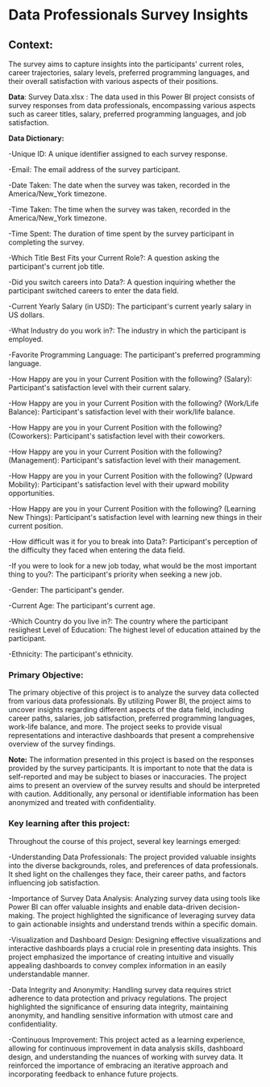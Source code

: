 # Data Professionals Survey Insights
## Context:
The survey aims to capture insights into the participants' current roles, career trajectories, salary levels, preferred programming languages, and their overall satisfaction with various aspects of their positions.

**Data**: 
Survey Data.xlsx : The data used in this Power BI project consists of survey responses from data professionals, encompassing various aspects such as career titles, salary, preferred programming languages, and job satisfaction.

**Data Dictionary:**

-Unique ID: A unique identifier assigned to each survey response.

-Email: The email address of the survey participant.

-Date Taken: The date when the survey was taken, recorded in the America/New_York timezone.

-Time Taken: The time when the survey was taken, recorded in the America/New_York timezone.

-Time Spent: The duration of time spent by the survey participant in completing the survey.

-Which Title Best Fits your Current Role?: A question asking the participant's current job title.

-Did you switch careers into Data?: A question inquiring whether the participant switched careers to enter the data field.

-Current Yearly Salary (in USD): The participant's current yearly salary in US dollars.

-What Industry do you work in?: The industry in which the participant is employed.

-Favorite Programming Language: The participant's preferred programming language.

-How Happy are you in your Current Position with the following? (Salary): Participant's satisfaction level with their current salary.

-How Happy are you in your Current Position with the following? (Work/Life Balance): Participant's satisfaction level with their work/life balance.

-How Happy are you in your Current Position with the following? (Coworkers): Participant's satisfaction level with their coworkers.

-How Happy are you in your Current Position with the following? (Management): Participant's satisfaction level with their management.

-How Happy are you in your Current Position with the following? (Upward Mobility): Participant's satisfaction level with their upward mobility opportunities.

-How Happy are you in your Current Position with the following? (Learning New Things): Participant's satisfaction level with learning new things in their current position.

-How difficult was it for you to break into Data?: Participant's perception of the difficulty they faced when entering the data field.

-If you were to look for a new job today, what would be the most important thing to you?: The participant's priority when seeking a new job.

-Gender: The participant's gender.

-Current Age: The participant's current age.

-Which Country do you live in?: The country where the participant resiighest Level of Education: The highest level of education attained by the participant.

-Ethnicity: The participant's ethnicity.

### Primary Objective:
The primary objective of this project is to analyze the survey data collected from various data professionals. By utilizing Power BI, the project aims to uncover insights regarding different aspects of the data field, including career paths, salaries, job satisfaction, preferred programming languages, work-life balance, and more. The project seeks to provide visual representations and interactive dashboards that present a comprehensive overview of the survey findings.

**Note:**
The information presented in this project is based on the responses provided by the survey participants. It is important to note that the data is self-reported and may be subject to biases or inaccuracies. The project aims to present an overview of the survey results and should be interpreted with caution. Additionally, any personal or identifiable information has been anonymized and treated with confidentiality.

### Key learning after this project:
Throughout the course of this project, several key learnings emerged:

-Understanding Data Professionals: The project provided valuable insights into the diverse backgrounds, roles, and preferences of data professionals. It shed light on the challenges they face, their career paths, and factors influencing job satisfaction.

-Importance of Survey Data Analysis: Analyzing survey data using tools like Power BI can offer valuable insights and enable data-driven decision-making. The project highlighted the significance of leveraging survey data to gain actionable insights and understand trends within a specific domain.

-Visualization and Dashboard Design: Designing effective visualizations and interactive dashboards plays a crucial role in presenting data insights. This project emphasized the importance of creating intuitive and visually appealing dashboards to convey complex information in an easily understandable manner.

-Data Integrity and Anonymity: Handling survey data requires strict adherence to data protection and privacy regulations. The project highlighted the significance of ensuring data integrity, maintaining anonymity, and handling sensitive information with utmost care and confidentiality.

-Continuous Improvement: This project acted as a learning experience, allowing for continuous improvement in data analysis skills, dashboard design, and understanding the nuances of working with survey data. It reinforced the importance of embracing an iterative approach and incorporating feedback to enhance future projects.
